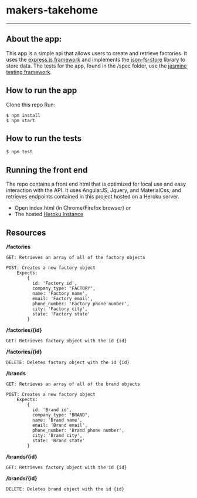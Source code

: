 # makers-takehome
-------------------------------------------
About the app:
--------------
This app is a simple api that allows users to create and retrieve factories. It uses the [express.js framework](https://expressjs.com/) and implements the [json-fs-store](https://github.com/alexkwolfe/json-fs-store) library to store data. The tests for the app, found in the /spec folder, use the [jasmine testing framework](https://github.com/jasmine/jasmine). 

How to run the app
------------------
Clone this repo 
Run:

    $ npm install
    $ npm start

How to run the tests
--------------------
    $ npm test


Running the front end
---------------------
The repo contains a front end html that is optimized for local use and easy interaction with the API.
It uses AngularJS, Jquery, and MaterialCss, and retrieves endpoints contained in this project hosted on a Heroku server.
  - Open index.html (in Chrome/Firefox browser) *or*
  - The hosted [Heroku Instance](http://hello-workspace-mastrgamr.c9users.io/)


Resources
---------
**/factories**

    GET: Retrieves an array of all of the factory objects
    
    POST: Creates a new factory object
        Expects:
            {
              id: 'Factory id',
              company_type: "FACTORY",
              name: 'Factory name',
              email: 'Factory email',
              phone_number: 'Factory phone number',
              city: 'Factory city',
              state: 'Factory state'
            }

**/factories/{id}**

    GET: Retrieves factory object with the id {id}
    
**/factories/{id}**

    DELETE: Deletes factory object with the id {id}

**/brands**

    GET: Retrieves an array of all of the brand objects
    
    POST: Creates a new factory object
        Expects:
            {
              id: 'Brand id',
              company_type: "BRAND",
              name: 'Brand name',
              email: 'Brand email',
              phone_number: 'Brand phone number',
              city: 'Brand city',
              state: 'Brand state'
            }

**/brands/{id}**

    GET: Retrieves factory object with the id {id}

**/brands/{id}**

    DELETE: Deletes brand object with the id {id}
